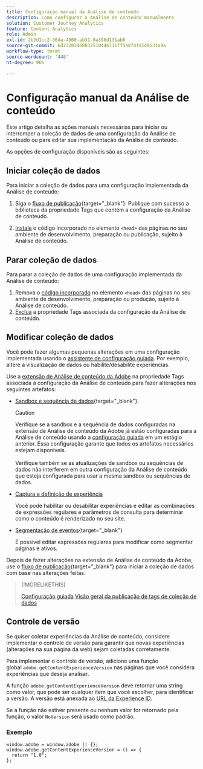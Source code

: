 ```yaml
---
title: Configuração manual da Análise de conteúdo
description: Como configurar a Análise de conteúdo manualmente
solution: Customer Journey Analytics
feature: Content Analytics
role: Admin
exl-id: 2b2d1cc2-36da-4960-ab31-0a398d131ab8
source-git-commit: 6d23203468032510446711ff5a874fd149531a9a
workflow-type: tm+mt
source-wordcount: '448'
ht-degree: 96%

---
```


# Configuração manual da Análise de conteúdo

Este artigo detalha as ações manuais necessárias para iniciar ou interromper a coleção de dados de uma configuração da Análise de conteúdo ou para editar sua implementação da Análise de conteúdo.

As opções de configuração disponíveis são as seguintes:

## Iniciar coleção de dados

Para iniciar a coleção de dados para uma configuração implementada da Análise de conteúdo:

1. Siga o [fluxo de publicação](https://experienceleague.adobe.com/pt-br/docs/experience-platform/tags/publish/overview){target="_blank"}. Publique com sucesso a biblioteca da propriedade Tags que contém a configuração da Análise de conteúdo.

1. [Instale](https://experienceleague.adobe.com/pt-br/docs/experience-platform/tags/publish/environments/environments#installation) o código incorporado no elemento `<head>` das páginas no seu ambiente de desenvolvimento, preparação ou publicação, sujeito à Análise de conteúdo.


## Parar coleção de dados

Para parar a coleção de dados de uma configuração implementada da Análise de conteúdo:

1. Remova o [código incorporado](https://experienceleague.adobe.com/pt-br/docs/experience-platform/tags/publish/environments/environments) no elemento `<head>` das páginas no seu ambiente de desenvolvimento, preparação ou produção, sujeito à Análise de conteúdo.
1. [Exclua](https://experienceleague.adobe.com/pt-br/docs/experience-platform/tags/publish/overview) a propriedade Tags associada da configuração da Análise de conteúdo.



## Modificar coleção de dados

Você pode fazer algumas pequenas alterações em uma configuração implementada usando o [assistente de configuração guiada](guided.md). Por exemplo, altere a visualização de dados ou habilite/desabilite experiências.

Use a [extensão de Análise de conteúdo da Adobe](https://experienceleague.adobe.com/pt-br/docs/experience-platform/tags/extensions/client/content-analytics/overview) na propriedade Tags associada à configuração da Análise de conteúdo para fazer alterações nos seguintes artefatos:

* [Sandbox e sequência de dados](https://experienceleague.adobe.com/pt-br/docs/experience-platform/tags/extensions/client/content-analytics/overview#configure-datastreams){target="_blank"}.

  >[!CAUTION]
  >
  >Verifique se a sandbox e a sequência de dados configuradas na extensão de Análise de conteúdo da Adobe já estão configuradas para a Análise de conteúdo usando a [configuração guiada](guided.md) em um estágio anterior. Essa configuração garante que todos os artefatos necessários estejam disponíveis.<br/><br/>Verifique também se as atualizações de sandbox ou sequências de dados não interferem em outra configuração da Análise de conteúdo que esteja configurada para usar a mesma sandbox ou sequências de dados.
  >

* [Captura e definição de experiência](https://experienceleague.adobe.com/pt-br/docs/experience-platform/tags/extensions/client/content-analytics/overview?lang=en#configure-experience-capture-and-definition)

  Você pode habilitar ou desabilitar experiências e editar as combinações de expressões regulares e parâmetros de consulta para determinar como o conteúdo é renderizado no seu site.

* [Segmentação de eventos](https://experienceleague.adobe.com/en/docs/experience-platform/tags/extensions/client/content-analytics/overview#configure-event-segmenting){target="_blank"}

  É possível editar expressões regulares para modificar como segmentar páginas e ativos.


Depois de fazer alterações na extensão de Análise de conteúdo da Adobe, use o [fluxo de publicação](https://experienceleague.adobe.com/pt-br/docs/experience-platform/tags/publish/overview){target="_blank"} para iniciar a coleção de dados com base nas alterações feitas.



>[!MORELIKETHIS]
>
>[Configuração guiada](guided.md)
>[Visão geral da publicação de tags de coleção de dados](https://experienceleague.adobe.com/pt-br/docs/experience-platform/tags/publish/overview)
>


## Controle de versão

Se quiser coletar experiências da Análise de conteúdo, considere implementar o controle de versão para garantir que novas experiências (alterações na sua página da web) sejam coletadas corretamente.

Para implementar o controle de versão, adicione uma função global `adobe.getContentExperienceVersion` nas páginas que você considera experiências que deseja analisar.

A função `adobe.getContentExperienceVersion` deve retornar uma string como valor, que pode ser qualquer item que você escolher, para identificar a versão. A versão está anexada ao [URL da Experience ID](/help/content-analytics/report/components.md#experience-metadata).

Se a função não estiver presente ou nenhum valor for retornado pela função, o valor `NoVersion` será usado como padrão.

### Exemplo

```
window.adobe = window.adobe || {};
window.adobe.getContentExperienceVersion = () => {
  return "1.0";
};
```
